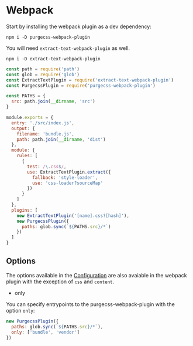 # Webpack

Start by installing the webpack plugin as a dev dependency:

```
npm i -D purgecss-webpack-plugin
```

You will need `extract-text-webpack-plugin` as well.

```
npm i -D extract-text-webpack-plugin
```

```js
const path = require('path')
const glob = require('glob')
const ExtractTextPlugin = require('extract-text-webpack-plugin')
const PurgecssPlugin = require('purgecss-webpack-plugin')

const PATHS = {
  src: path.join(__dirname, 'src')
}

module.exports = {
  entry: './src/index.js',
  output: {
    filename: 'bundle.js',
    path: path.join(__dirname, 'dist')
  },
  module: {
    rules: [
      {
        test: /\.css$/,
        use: ExtractTextPlugin.extract({
          fallback: 'style-loader',
          use: 'css-loader?sourceMap'
        })
      }
    ]
  },
  plugins: [
    new ExtractTextPlugin('[name].css?[hash]'),
    new PurgecssPlugin({
      paths: glob.sync(`${PATHS.src}/*`)
    })
  ]
}
```

## Options

The options available in the [Configuration](/configuration.md) are also avaiable in the webpack plugin with the exception of `css` and `content`.

* only

You can specify entrypoints to the purgecss-webpack-plugin with the option `only`:

```js
new PurgecssPlugin({
  paths: glob.sync(`${PATHS.src}/*`),
  only: ['bundle', 'vendor']
})
```



